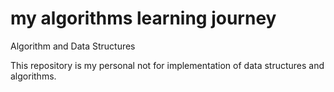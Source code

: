 # my algorithms learning journey

Algorithm and Data Structures

This repository is my personal not for implementation of data structures and algorithms.
